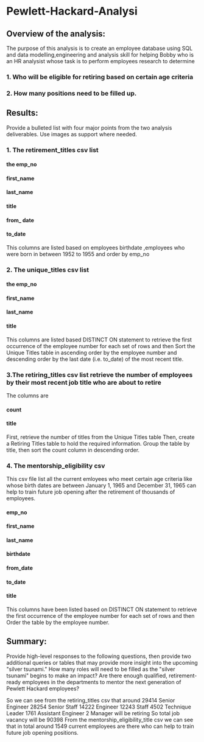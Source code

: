 # Pewlett-Hackard-Analysi
## Overview of the analysis:
The purpose of this analysis is to create an employee database using SQL and data modelling,engineering and analysis skill for helping Bobby who is an HR analysist
whose task is to perform employees research to determine 
### 1. Who will be eligible for retiring based on certain age criteria
### 2. How many positions need to be filled up.

## Results:
Provide a bulleted list with four major points from the two analysis deliverables. Use images as support where needed.
### 1. The retirement_titles csv list
#### the emp_no
#### first_name
#### last_name
#### title
#### from_ date
#### to_date 
This columns are listed based on employees birthdate ,employees who were born in between 1952 to 1955 and order by emp_no

### 2. The unique_titles csv list
#### the emp_no
#### first_name
#### last_name
#### title
This columns are listed based DISTINCT ON statement to retrieve the first occurrence of the employee number for each set of rows and then Sort the Unique Titles table in ascending order by the employee number and descending order by the last date (i.e. to_date) of the most recent title.

### 3.The retiring_titles csv list retrieve the number of employees by their most recent job title who are about to retire
 The columns are
#### count

#### title
First, retrieve the number of titles from the Unique Titles table
Then, create a Retiring Titles table to hold the required information.
Group the table by title, then sort the count column in descending order.


### 4. The mentorship_eligibility csv
This csv file list all the current emloyees who meet certain age criteria like whose birth dates are between January 1, 1965 and December 31, 1965 can help to
train future job opening after the retirement of thousands of employees.
#### emp_no
#### first_name
#### last_name
#### birthdate
#### from_date
#### to_date
#### title
This columns have been listed based on  DISTINCT ON statement to retrieve the first occurrence of the employee number for each set of rows and  then Order the table by the employee number.

## Summary:
Provide high-level responses to the following questions, then provide two additional queries or tables that may provide more insight into the upcoming "silver tsunami."
How many roles will need to be filled as the "silver tsunami" begins to make an impact?
Are there enough qualified, retirement-ready employees in the departments to mentor the next generation of Pewlett Hackard employees?

So we can see from the retiring_titles csv that around
29414 Senior Engineer
28254  Senior Staff
14222 Engineer
12243 Staff
4502 Technique Leader
1761 Assistant Engineer
2 Manager will be retiring 
So total job vacancy will be 90398
From the mentorship_eligibility_title csv we can see that in total around 1549 current employees are there who can help to train future job opening positions.
